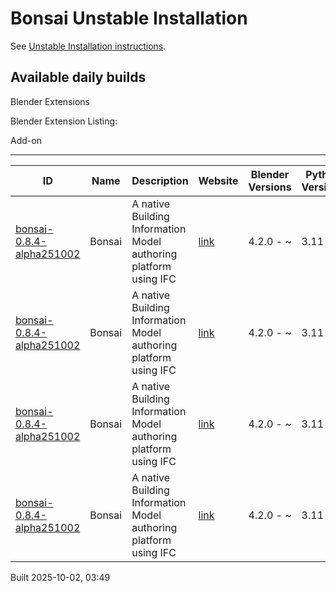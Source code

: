 # Bonsai Unstable Installation

See [Unstable Installation instructions](https://docs.bonsaibim.org/guides/development/installation.html#unstable-installation).

## Available daily builds

Blender Extensions


Blender Extension Listing:

Add-on

---

| ID | Name | Description | Website | Blender Versions | Python Versions | Platforms | Size |
| --- | --- | --- | --- | --- | --- | --- | --- |
| [bonsai-0.8.4-alpha251002](https://github.com/IfcOpenShell/IfcOpenShell/releases/download/bonsai-0.8.4-alpha2510020344/bonsai_py311-0.8.4-alpha251002-macos-arm64.zip?repository=https://raw.githubusercontent.com/IfcOpenShell/bonsai_unstable_repo/main/index.json&blender_version_min=4.2.0&platforms=macos-arm64&python_versions=3.11) | Bonsai | A native Building Information Model authoring platform using IFC | [link](https://bonsaibim.org/) | 4.2.0 - ~ | 3.11 | macos-arm64 | 129.8MB |
| [bonsai-0.8.4-alpha251002](https://github.com/IfcOpenShell/IfcOpenShell/releases/download/bonsai-0.8.4-alpha2510020344/bonsai_py311-0.8.4-alpha251002-linux-x64.zip?repository=https://raw.githubusercontent.com/IfcOpenShell/bonsai_unstable_repo/main/index.json&blender_version_min=4.2.0&platforms=linux-x64&python_versions=3.11) | Bonsai | A native Building Information Model authoring platform using IFC | [link](https://bonsaibim.org/) | 4.2.0 - ~ | 3.11 | linux-x64 | 136.4MB |
| [bonsai-0.8.4-alpha251002](https://github.com/IfcOpenShell/IfcOpenShell/releases/download/bonsai-0.8.4-alpha2510020344/bonsai_py311-0.8.4-alpha251002-macos-x64.zip?repository=https://raw.githubusercontent.com/IfcOpenShell/bonsai_unstable_repo/main/index.json&blender_version_min=4.2.0&platforms=macos-x64&python_versions=3.11) | Bonsai | A native Building Information Model authoring platform using IFC | [link](https://bonsaibim.org/) | 4.2.0 - ~ | 3.11 | macos-x64 | 126.8MB |
| [bonsai-0.8.4-alpha251002](https://github.com/IfcOpenShell/IfcOpenShell/releases/download/bonsai-0.8.4-alpha2510020344/bonsai_py311-0.8.4-alpha251002-windows-x64.zip?repository=https://raw.githubusercontent.com/IfcOpenShell/bonsai_unstable_repo/main/index.json&blender_version_min=4.2.0&platforms=windows-x64&python_versions=3.11) | Bonsai | A native Building Information Model authoring platform using IFC | [link](https://bonsaibim.org/) | 4.2.0 - ~ | 3.11 | windows-x64 | 111.2MB |

Built 2025-10-02, 03:49